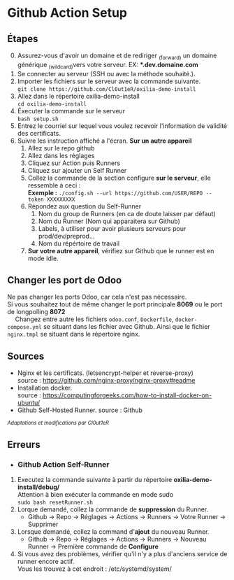 # Github Action Setup

## Étapes
0. Assurez-vous d'avoir un domaine et de rediriger <sub>(forward)</sub> un domaine générique <sub>(wildcard)</sub>vers votre serveur. EX: **\*.dev.domaine.com**
1. Se connecter au serveur (SSH ou avec la méthode souhaité.).
2. Importer les fichiers sur le serveur avec la commande suivante.<br>
`git clone https://github.com/Cl0ut1eR/oxilia-demo-install`
3. Allez dans le répertoire oxilia-demo-install<br>
`cd oxilia-demo-install`
4. Éxecuter la commande sur le serveur<br>`bash setup.sh`
5. Entrez le courriel sur lequel vous voulez recevoir l'information de validité des certificats.
6. Suivre les instruction affiché a l'écran. **Sur un autre appareil**
    1. Allez sur le repo github
    2. Allez dans les réglages
    3. Cliquez sur Action puis Runners
    4. Cliquez sur ajouter un Self Runner
    5. Collez la commande de la section configure **sur le serveur**, elle ressemble à ceci :
    <br><b>Exemple :</b> 
    `./config.sh --url https://github.com/USER/REPO --token XXXXXXXXX` 
    6. Répondez aux question du Self-Runner
        1. Nom du group de Runners (en ca de doute laisser par défaut)
        2. Nom du Runner (Nom qui apparaitera sur Github)
        3. Labels, à utiliser pour avoir plusieurs serveurs pour prod/dev/preprod...
        4. Nom du répértoire de travail
    7. **Sur votre autre appareil**, vérifiez sur Github que le runner est en mode Idle.

## Changer les port de Odoo
Ne pas changer les ports Odoo, car cela n'est pas nécessaire. <br>
Si vous souhaitez tout de même changer le port principale **8069** ou le port de longpolling **8072** <br>
&emsp; Changez entre autre les fichiers `odoo.conf`, `Dockerfile`, `docker-compose.yml` se situant dans les fichier avec Github. Ainsi que le fichier `nginx.tmpl` se situant dans le répertoire nginx.

## Sources
* Nginx et les certificats. (letsencrypt-helper et reverse-proxy)<br>
    source : https://github.com/nginx-proxy/nginx-proxy#readme
* Installation docker.<br>
    source : https://computingforgeeks.com/how-to-install-docker-on-ubuntu/
* Github Self-Hosted Runner.
    source : Github

<sub>*Adaptations et modifications par Cl0ut1eR*</sub>

## Erreurs
* ### Github Action Self-Runner
1. Executez la commande suivante à partir du répertoire **oxilia-demo-install/debug/**<br>
Attention à bien exécuter la commande en mode sudo<br>
    `sudo bash resetRunner.sh`
2. Lorque demandé, collez la commande de **suppression** du Runner. 
    * Github -> Repo -> Réglages -> Actions -> Runners -> Votre Runner -> Supprimer
3. Lorsque demandé, collez la command d'**ajout** du nouveau Runner.
    * Github -> Repo -> Réglages -> Actions -> Runners -> Nouveau Runner -> Première commande de **Configure**
4. Si vous avez des problèmes, vérifier qu'il n'y a plus d'anciens service de runner encore actif.<br> 
Vous les trouvez à cet endroit :  /etc/systemd/system/
